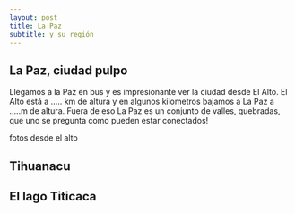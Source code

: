 ```yaml
---
layout: post
title: La Paz
subtitle: y su región
---
```


## La Paz, ciudad pulpo

Llegamos a la Paz en bus y es impresionante ver la ciudad desde El Alto. El Alto está a ..... km de altura y en algunos kilometros bajamos a La Paz a .....m de altura. Fuera de eso La Paz es un conjunto de valles, quebradas, que uno se pregunta como pueden estar conectados!

fotos desde el alto



## Tihuanacu




## El lago Titicaca
